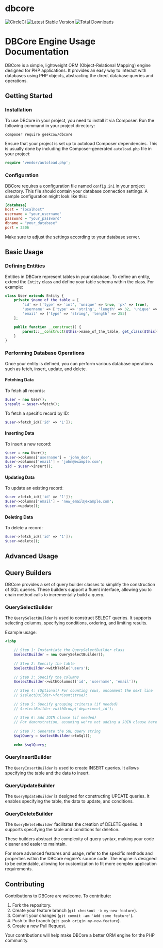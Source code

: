 dbcore
======
[![CircleCI](https://dl.circleci.com/status-badge/img/gh/oleche/dbcore/tree/master.svg?style=svg)](https://dl.circleci.com/status-badge/redirect/gh/oleche/dbcore/tree/master) [![Latest Stable Version](https://poser.pugx.org/geekcow/dbcore/v/stable)](https://packagist.org/packages/geekcow/dbcore) [![Total Downloads](https://poser.pugx.org/geekcow/dbcore/downloads)](https://packagist.org/packages/geekcow/dbcore)
# DBCore Engine Usage Documentation

DBCore is a simple, lightweight ORM (Object-Relational Mapping) engine designed for PHP applications. It provides an easy way to interact with databases using PHP objects, abstracting the direct database queries and operations.

## Getting Started

### Installation

To use DBCore in your project, you need to install it via Composer. Run the following command in your project directory:

```bash
composer require geekcow/dbcore
```

Ensure that your project is set up to autoload Composer dependencies. This is usually done by including the Composer-generated `autoload.php` file in your project:

```php
require 'vendor/autoload.php';
```

### Configuration

DBCore requires a configuration file named `config.ini` in your project directory. This file should contain your database connection settings. A sample configuration might look like this:

```ini
[database]
host = "localhost"
username = "your_username"
password = "your_password"
dbname = "your_database"
port = 3306
```

Make sure to adjust the settings according to your database server.

## Basic Usage

### Defining Entities

Entities in DBCore represent tables in your database. To define an entity, extend the `Entity` class and define your table schema within the class. For example:

```php
class User extends Entity {
    private $name_of_the_table = [
        'id' => ['type' => 'int', 'unique' => true, 'pk' => true],
        'username' => ['type' => 'string', 'length' => 32, 'unique' => true],
        'email' => ['type' => 'string', 'length' => 255]
    ];

    public function __construct() {
        parent::__construct($this->name_of_the_table, get_class($this));
    }
}
```

### Performing Database Operations


Once your entity is defined, you can perform various database operations such as fetch, insert, update, and delete.


#### Fetching Data

To fetch all records:

```php
$user = new User();
$result = $user->fetch();
```

To fetch a specific record by ID:

```php
$user->fetch_id(['id' => '1']);
```

#### Inserting Data

To insert a new record:

```php
$user = new User();
$user->columns['username'] = 'john_doe';
$user->columns['email'] = 'john@example.com';
$id = $user->insert();
```

#### Updating Data

To update an existing record:

```php
$user->fetch_id(['id' => '1']);
$user->columns['email'] = 'new_email@example.com';
$user->update();
```

#### Deleting Data

To delete a record:

```php
$user->fetch_id(['id' => '1']);
$user->delete();
```

## Advanced Usage

## Query Builders

DBCore provides a set of query builder classes to simplify the construction of SQL queries. These builders support a fluent interface, allowing you to chain method calls to incrementally build a query.

### QuerySelectBuilder

The `QuerySelectBuilder` is used to construct SELECT queries. It supports selecting columns, specifying conditions, ordering, and limiting results.

Example usage:

```php
<?php

    // Step 1: Instantiate the QuerySelectBuilder class
    $selectBuilder = new QuerySelectBuilder();
    
    // Step 2: Specify the table
    $selectBuilder->withTable('users');
    
    // Step 3: Specify the columns
    $selectBuilder->withColumns(['id', 'username', 'email']);
    
    // Step 4: (Optional) For counting rows, uncomment the next line
    // $selectBuilder->forCount(true);
    
    // Step 5: Specify grouping criteria (if needed)
    // $selectBuilder->withGroup('department_id');
    
    // Step 6: Add JOIN clause (if needed)
    // For demonstration, assuming we're not adding a JOIN clause here
    
    // Step 7: Generate the SQL query string
    $sqlQuery = $selectBuilder->toSql();
    
    echo $sqlQuery;
```

### QueryInsertBuilder

The `QueryInsertBuilder` is used to create INSERT queries. It allows specifying the table and the data to insert.


### QueryUpdateBuilder

The `QueryUpdateBuilder` is designed for constructing UPDATE queries. It enables specifying the table, the data to update, and conditions.


### QueryDeleteBuilder

The `QueryDeleteBuilder` facilitates the creation of DELETE queries. It supports specifying the table and conditions for deletion.


These builders abstract the complexity of query syntax, making your code cleaner and easier to maintain.

For more advanced features and usage, refer to the specific methods and properties within the DBCore engine's source code. The engine is designed to be extendable, allowing for customization to fit more complex application requirements.

## Contributing

Contributions to DBCore are welcome. To contribute:

1. Fork the repository.
2. Create your feature branch (`git checkout -b my-new-feature`).
3. Commit your changes (`git commit -am 'Add some feature'`).
4. Push to the branch (`git push origin my-new-feature`).
5. Create a new Pull Request.

Your contributions will help make DBCore a better ORM engine for the PHP community.
```